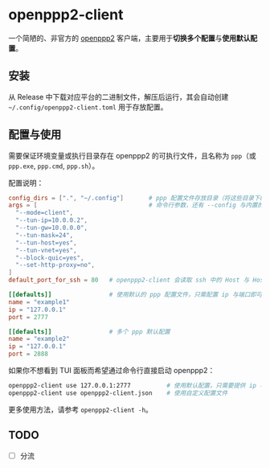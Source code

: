 # openppp2-client

一个简陋的、非官方的 [openppp2](https://github.com/liulilittle/openppp2) 客户端，主要用于**切换多个配置**与**使用默认配置**。

## 安装

从 Release 中下载对应平台的二进制文件，解压后运行，其会自动创建 `~/.config/openppp2-client.toml` 用于存放配置。

## 配置与使用

需要保证环境变量或执行目录存在 openppp2 的可执行文件，且名称为 `ppp`（或 `ppp.exe`, `ppp.cmd`, `ppp.sh`）。

配置说明：

```toml
config_dirs = [".", "~/.config"]       # ppp 配置文件存放目录（将这些目录下的所有 `.json` 文件视为配置）
args = [                               # 命令行参数，还有 --config 与内置的 --dns-rules 将被自动添加，无需在此处给出。
  "--mode=client",
  "--tun-ip=10.0.0.2",
  "--tun-gw=10.0.0.0",
  "--tun-mask=24",
  "--tun-host=yes",
  "--tun-vnet=yes",
  "--block-quic=yes",
  "--set-http-proxy=no",
]
default_port_for_ssh = 80   # openppp2-client 会读取 ssh 中的 Host 与 HostName 构建 ppp defaults，并使用设置的默认端口进行配置生成，免去了 ~/.ssh/config, ~/.config/openppp2-client.toml 两头写的困扰。

[[defaults]]                # 使用默认的 ppp 配置文件，只需配置 ip 与端口即可。
name = "example1"
ip = "127.0.0.1"
port = 2777

[[defaults]]                # 多个 ppp 默认配置
name = "example2"
ip = "127.0.0.1"
port = 2888
```

如果你不想看到 TUI 面板而希望通过命令行直接启动 openppp2：

```sh
openppp2-client use 127.0.0.1:2777          # 使用默认配置，只需要提供 ip 与端口即可
openppp2-client use openppp2-client.json    # 使用自定义配置文件
```

更多使用方法，请参考 `openppp2-client -h`。

## TODO

- [ ] 分流
